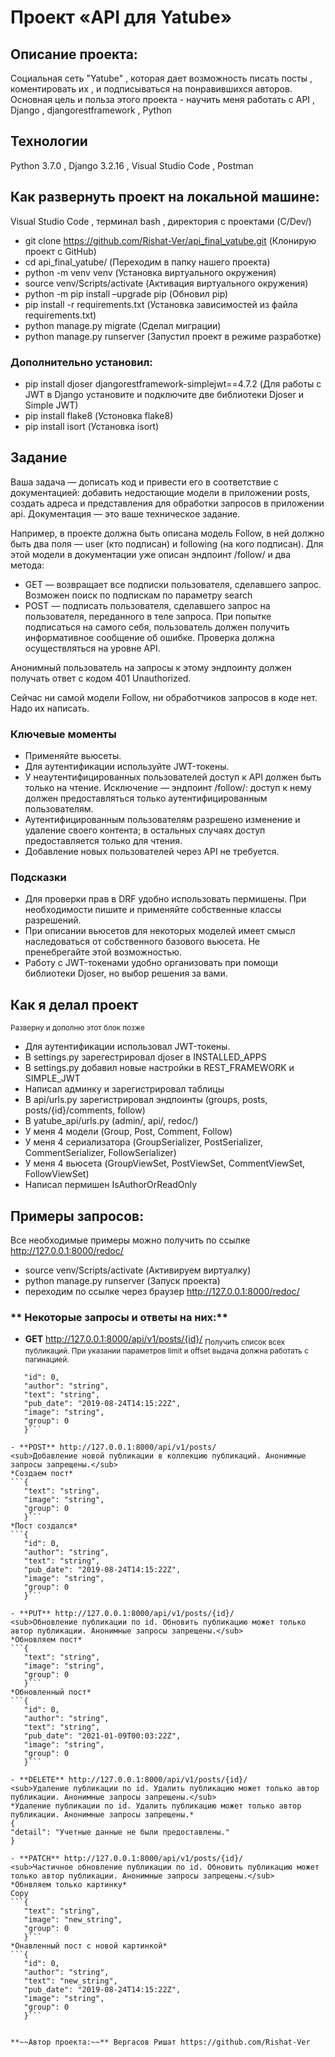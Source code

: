 # **Проект «API для Yatube»**

## **Описание проекта:**
Социальная сеть "Yatube" , которая дает возможность писать посты , коментировать их , и подписываться на понравившихся авторов.
Основная цель и польза этого проекта - научить меня работать с API , Django , djangorestframework , Python

## **Технологии**
Python 3.7.0 ,
Django 3.2.16 ,
Visual Studio Code ,
Postman

## **Как развернуть проект на локальной машине:**
Visual Studio Code , терминал bash , директория с проектами (C/Dev/)
- git clone https://github.com/Rishat-Ver/api_final_yatube.git (Клонирую проект с GitHub)
- cd api_final_yatube/ (Переходим в папку нашего проекта)
- python -m venv venv (Установка виртуального окружения)
- source venv/Scripts/activate (Активация виртуального окружения)
- python -m pip install –upgrade pip (Обновил pip)
- pip install -r requirements.txt (Установка зависимостей из файла requirements.txt)
- python manage.py migrate (Сделал миграции)
- python manage.py runserver (Запустил проект в режиме разработке)
### **Дополнительно установил:**
- pip install djoser djangorestframework-simplejwt==4.7.2 (Для работы с JWT в Django установите и подключите две библиотеки Djoser и Simple JWT)
- pip install flake8 (Устоновка flake8)
- pip install isort (Установка isort)

## **Задание**
Ваша задача — дописать код и привести его в соответствие с документацией: добавить недостающие модели в приложении posts, создать адреса и представления для обработки запросов в приложении api. Документация — это ваше техническое задание.

Например, в проекте должна быть описана модель Follow, в ней должно быть два поля — user (кто подписан) и following (на кого подписан). Для этой модели в документации уже описан эндпоинт /follow/ и два метода: 

-  GET — возвращает все подписки пользователя, сделавшего запрос. Возможен поиск по подпискам по параметру search
-  POST — подписать пользователя, сделавшего запрос на пользователя, переданного в теле запроса. При попытке подписаться на самого себя, пользователь должен получить информативное сообщение об ошибке. Проверка должна осуществляться на уровне API.

Анонимный пользователь на запросы к этому эндпоинту должен получать ответ с кодом 401 Unauthorized. 

Сейчас ни самой модели Follow, ни обработчиков запросов в коде нет. Надо их написать.

### **Ключевые моменты**
-  Применяйте вьюсеты.
-  Для аутентификации используйте JWT-токены.
-  У неаутентифицированных пользователей доступ к API должен быть только на чтение. Исключение — эндпоинт /follow/: доступ к нему должен предоставляться только аутентифицированным пользователям.
-  Аутентифицированным пользователям разрешено изменение и удаление своего контента; в остальных случаях доступ предоставляется только для чтения.
-  Добавление новых пользователей через API не требуется.

### **Подсказки**
-  Для проверки прав в DRF удобно использовать пермишены. При необходимости пишите и применяйте собственные классы разрешений.
-  При описании вьюсетов для некоторых моделей имеет смысл наследоваться от собственного базового вьюсета. Не пренебрегайте этой возможностью.
-  Работу с JWT-токенами удобно организовать при помощи библиотеки Djoser, но выбор решения за вами.

## **Как я делал проект**
<sub>Разверну и дополню этот блок позже</sub>
- Для аутентификации использовал JWT-токены.
- В settings.py зарегестрировал djoser в INSTALLED_APPS
- В settings.py добавил новые настройки в REST_FRAMEWORK и SIMPLE_JWT
- Написал админку и зарегистрировал таблицы
- В api/urls.py зарегистрировал эндпоинты (groups, posts, posts/{id}/comments, follow)
- В yatube_api/urls.py (admin/, api/, redoc/)
- У меня 4 модели (Group, Post, Comment, Follow)
- У меня 4 сериализатора (GroupSerializer, PostSerializer, CommentSerializer, FollowSerializer)
- У меня 4 вьюсета (GroupViewSet, PostViewSet, CommentViewSet, FollowViewSet)
- Написал пермишен IsAuthorOrReadOnly

## **Примеры запросов:**
Все необходимые примеры можно получить по ссылке http://127.0.0.1:8000/redoc/
- source venv/Scripts/activate (Активируем виртуалку)
- python manage.py runserver (Запуск проекта)
- переходим по ссылке через браузер http://127.0.0.1:8000/redoc/
### ** Некоторые запросы и ответы на них:**
- **GET** http://127.0.0.1:8000/api/v1/posts/{id}/
<sub>Получить список всех публикаций. При указании параметров limit и offset выдача должна работать с пагинацией.</sub>
```{
   "id": 0,
   "author": "string",
   "text": "string",
   "pub_date": "2019-08-24T14:15:22Z",
   "image": "string",
   "group": 0
   }```

- **POST** http://127.0.0.1:8000/api/v1/posts/
<sub>Добавление новой публикации в коллекцию публикаций. Анонимные запросы запрещены.</sub>
*Создаем пост*
```{
   "text": "string",
   "image": "string",
   "group": 0
   }```
*Пост создался*
```{
   "id": 0,
   "author": "string",
   "text": "string",
   "pub_date": "2019-08-24T14:15:22Z",
   "image": "string",
   "group": 0
   }```

- **PUT** http://127.0.0.1:8000/api/v1/posts/{id}/
<sub>Обновление публикации по id. Обновить публикацию может только автор публикации. Анонимные запросы запрещены.</sub>
*Обновляем пост*
```{
   "text": "string",
   "image": "string",
   "group": 0
   }```
*Обновленный пост*
```{
   "id": 0,
   "author": "string",
   "text": "string",
   "pub_date": "2021-01-09T00:03:22Z",
   "image": "string",
   "group": 0
   }```

- **DELETE** http://127.0.0.1:8000/api/v1/posts/{id}/
<sub>Удаление публикации по id. Удалить публикацию может только автор публикации. Анонимные запросы запрещены.</sub>
*Удаление публикации по id. Удалить публикацию может только автор публикации. Анонимные запросы запрещены.*
{
"detail": "Учетные данные не были предоставлены."
}

- **PATCH** http://127.0.0.1:8000/api/v1/posts/{id}/
<sub>Частичное обновление публикации по id. Обновить публикацию может только автор публикации. Анонимные запросы запрещены.</sub>
*Обнвляем только картинку*
Copy
```{
   "text": "string",
   "image": "new_string",
   "group": 0
   }```
*Онавленный пост с новой картинкой*
```{
   "id": 0,
   "author": "string",
   "text": "new_string",
   "pub_date": "2019-08-24T14:15:22Z",
   "image": "string",
   "group": 0
   }```


**~~Автор проекта:~~** Вергасов Ришат https://github.com/Rishat-Ver